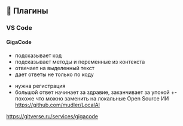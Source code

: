 ## 🔌 Плагины

### VS Code

#### GigaCode

+ подсказывает код
+ подсказывает методы и переменные из контекста
+ отвечает на выделенный текст
+ дает ответы не только по коду
- нужна регистрация
- большой ответ начинает за здравие, заканчивает за упокой
+- похоже что можно заменить на локальные Open Source ИИ https://github.com/mudler/LocalAI

https://gitverse.ru/services/gigacode